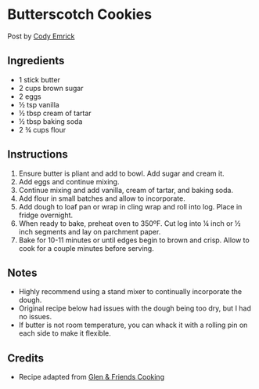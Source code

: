 # Butterscotch Cookies

Post by [Cody Emrick](https://github.com/ce-kazvu)

## Ingredients

- 1 stick butter
- 2 cups brown sugar
- 2 eggs
- ½ tsp vanilla
- ½ tbsp cream of tartar
- ½ tbsp baking soda
- 2 ¾ cups flour

## Instructions

1. Ensure butter is pliant and add to bowl. Add sugar and cream it.
2. Add eggs and continue mixing.
3. Continue mixing and add vanilla, cream of tartar, and baking soda.
4. Add flour in small batches and allow to incorporate.
5. Add dough to loaf pan or wrap in cling wrap and roll into log. Place in fridge overnight.
6. When ready to bake, preheat oven to 350ºF. Cut log into ¼ inch or ½ inch segments and lay on parchment paper.
7. Bake for 10-11 minutes or until edges begin to brown and crisp. Allow to cook for a couple minutes before serving.

## Notes

- Highly recommend using a stand mixer to continually incorporate the dough.
- Original recipe below had issues with the dough being too dry, but I had no issues.
- If butter is not room temperature, you can whack it with a rolling pin on each side to make it flexible.

## Credits

- Recipe adapted from [Glen & Friends Cooking](https://www.youtube.com/watch?v=xEe8qzsxvmQ)
